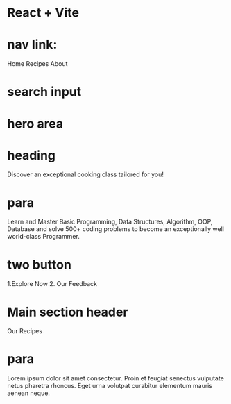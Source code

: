 # React + Vite
# nav link:
Home
Recipes
About
# search input

# hero area
# heading
Discover an exceptional cooking class tailored for you!
# para
Learn and Master Basic Programming, Data Structures, Algorithm, OOP, Database and solve 500+ coding problems to become an exceptionally well world-class Programmer.
# two button
1.Explore Now
2. Our Feedback

# Main section header
Our Recipes
# para
Lorem ipsum dolor sit amet consectetur. Proin et feugiat senectus vulputate netus pharetra rhoncus. Eget urna volutpat curabitur elementum mauris aenean neque. 

